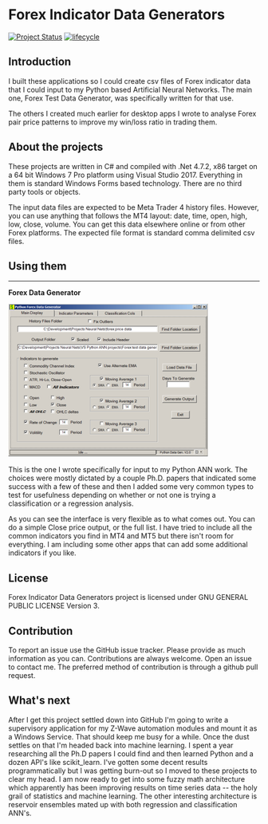# Forex Indicator Data Generators

[![Project Status](https://www.repostatus.org/badges/latest/wip.svg)](https://www.repostatus.org/#wip)
[![lifecycle](https://img.shields.io/badge/lifecycle-maturing-blue.svg)](https://www.tidyverse.org/lifecycle/#maturing)

## **Introduction**

I built these applications so I could create csv files of Forex indicator data that I could input to my Python based Artificial Neural Networks. The main one, Forex Test Data Generator, was specifically written for that use.

The others I created much earlier for desktop apps I wrote to analyse Forex pair price patterns to improve my win/loss ratio in trading them.

## **About the projects**


These projects are written in C# and compiled with .Net 4.7.2, x86 target on a 64 bit Windows 7 Pro platform using Visual Studio 2017. Everything in them is standard Windows Forms based technology. There are no third party tools or objects.

The input data files are expected to be Meta Trader 4 history files. However, you can use anything that follows the MT4 layout: date, time, open, high, low, close, volume. You can get this data elsewhere online or from other Forex platforms. The expected file format is standard comma delimited csv files.

## **Using them**
***
**Forex Data Generator**

![C:\Development\GitHub repository work area\Forex-Indicator-Data-Generators\images\Fdg_snapshot.png](images/Fdg_snapshot)

This is the one I wrote specifically for input to my Python ANN work. The choices were mostly dictated by a couple Ph.D. papers that indicated some success with a few of these and then I added some very common types to test for usefulness depending on whether or not one is trying a classification or a regression analysis.

As you can see the interface is very flexible as to what comes out. You can do a simple Close price output, or the full list. I have tried to include all the common indicators you find in MT4 and MT5 but there isn't room for everything. I am including some other apps that can add some additional indicators if you like.


## License

Forex Indicator Data Generators project is licensed under GNU GENERAL PUBLIC LICENSE Version 3.

## Contribution

To report an issue use the GitHub issue tracker. Please provide as much information as you can.
Contributions are always welcome. Open an issue to contact me. The preferred method of contribution is through a github pull request. 


## **What's next**

After I get this project settled down into GitHub I'm going to write a supervisory application for my Z-Wave automation modules and mount it as a Windows Service. That should keep me busy for a while. Once the dust settles on that I'm headed back into machine learning. I spent a year researching all the Ph.D papers I could find and then learned Python and a dozen API's like scikit_learn. I've gotten some decent results programmatically but I was getting burn-out so I moved to these projects to clear my head. I am now ready to get into some fuzzy math architecture which apparently has been improving results on time series data -- the holy grail of statistics and machine learning. The other interesting architecture is reservoir ensembles mated up with both regression and classification ANN's.

